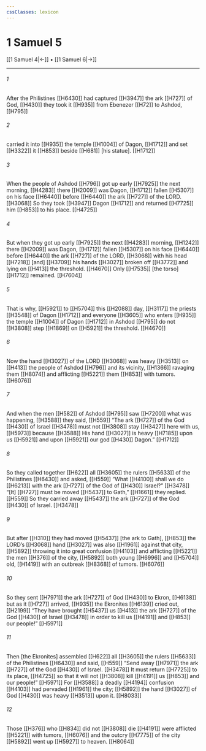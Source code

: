 ```yaml
---
cssClasses: lexicon
---
```


# 1 Samuel 5

[[1 Samuel 4|←]] • [[1 Samuel 6|→]]

---

###### 1
After the Philistines [[H6430]] had captured [[H3947]] the ark [[H727]] of God, [[H430]] they took it [[H935]] from  Ebenezer [[H72]] to Ashdod, [[H795]]

###### 2
carried it into [[H935]] the temple [[H1004]] of Dagon, [[H1712]] and set [[H3322]] it [[H853]] beside [[H681]] [his statue]. [[H1712]]

###### 3
When the people of Ashdod [[H796]] got up early [[H7925]] the next morning, [[H4283]] there [[H2009]] was Dagon, [[H1712]] fallen [[H5307]] on his face [[H6440]] before [[H6440]] the ark [[H727]] of the LORD. [[H3068]] So they took [[H3947]] Dagon [[H1712]] and returned [[H7725]] him [[H853]] to his place. [[H4725]]

###### 4
But when they got up early [[H7925]] the next [[H4283]] morning, [[H1242]] there [[H2009]] was Dagon, [[H1712]] fallen [[H5307]] on his face [[H6440]] before [[H6440]] the ark [[H727]] of the LORD, [[H3068]] with his head [[H7218]] [and] [[H3709]] his hands [[H3027]] broken off [[H3772]] and lying on [[H413]] the threshold. [[H4670]] Only [[H7535]] [the torso] [[H1712]] remained. [[H7604]]

###### 5
That is why, [[H5921]] to [[H5704]] this [[H2088]] day, [[H3117]] the priests [[H3548]] of Dagon [[H1712]] and everyone [[H3605]] who enters [[H935]] the temple [[H1004]] of Dagon [[H1712]] in Ashdod [[H795]] do not [[H3808]] step [[H1869]] on [[H5921]] the threshold. [[H4670]]

###### 6
Now the hand [[H3027]] of the LORD [[H3068]] was heavy [[H3513]] on [[H413]] the people of Ashdod [[H796]] and its vicinity, [[H1366]] ravaging them [[H8074]] and afflicting [[H5221]] them [[H853]] with tumors. [[H6076]]

###### 7
And when the men [[H582]] of Ashdod [[H795]] saw [[H7200]] what was happening, [[H3588]] they said, [[H559]] “The ark [[H727]] of the God [[H430]] of Israel [[H3478]] must not [[H3808]] stay [[H3427]] here with us, [[H5973]] because [[H3588]] His hand [[H3027]] is heavy [[H7185]] upon us [[H5921]] and upon [[H5921]] our god [[H430]] Dagon.” [[H1712]]

###### 8
So they called together [[H622]] all [[H3605]] the rulers [[H5633]] of the Philistines [[H6430]] and asked, [[H559]] “What [[H4100]] shall we do [[H6213]] with the ark [[H727]] of the God of [[H430]] Israel?” [[H3478]] “[It] [[H727]] must be moved [[H5437]] to Gath,” [[H1661]] they replied. [[H559]] So they carried away [[H5437]] the ark [[H727]] of the God [[H430]] of Israel. [[H3478]]

###### 9
But after [[H310]] they had moved [[H5437]] [the ark to Gath], [[H853]] the LORD’s [[H3068]] hand [[H3027]] was also [[H1961]] against that city, [[H5892]] throwing it into great confusion [[H4103]] and afflicting [[H5221]] the men [[H376]] of the city, [[H5892]] both young [[H6996]] and [[H5704]] old, [[H1419]] with an outbreak [[H8368]] of tumors. [[H6076]]

###### 10
So they sent [[H7971]] the ark [[H727]] of God [[H430]] to Ekron, [[H6138]] but as it [[H727]] arrived, [[H935]] the Ekronites [[H6139]] cried out, [[H2199]] “They have brought [[H5437]] us [[H413]] the ark [[H727]] of the God [[H430]] of Israel [[H3478]] in order to kill us [[H4191]] and [[H853]] our people!” [[H5971]]

###### 11
Then [the Ekronites] assembled [[H622]] all [[H3605]] the rulers [[H5633]] of the Philistines [[H6430]] and said, [[H559]] “Send away [[H7971]] the ark [[H727]] of the God [[H430]] of Israel. [[H3478]] It must return [[H7725]] to its place, [[H4725]] so that it will not [[H3808]] kill [[H4191]] us [[H853]] and our people!” [[H5971]] For [[H3588]] a deadly [[H4194]] confusion [[H4103]] had pervaded [[H1961]] the city; [[H5892]] the hand [[H3027]] of God [[H430]] was heavy [[H3513]] upon it. [[H8033]]

###### 12
Those [[H376]] who [[H834]] did not [[H3808]] die [[H4191]] were afflicted [[H5221]] with tumors, [[H6076]] and the outcry [[H7775]] of the city [[H5892]] went up [[H5927]] to heaven. [[H8064]]

